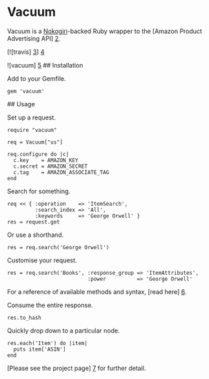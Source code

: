 # Vacuum

Vacuum is a [Nokogiri][1]-backed Ruby wrapper to the [Amazon Product
Advertising API] [2].

[![travis] [3]] [4]

![vacuum] [5]
## Installation

Add to your Gemfile.

    gem 'vacuum'

## Usage

Set up a request.

    require "vacuum"

    req = Vacuum["us"]

    req.configure do |c|
      c.key    = AMAZON_KEY
      c.secret = AMAZON_SECRET
      c.tag    = AMAZON_ASSOCIATE_TAG
    end

Search for something.

    req << { :operation    => 'ItemSearch',
             :search_index => 'All',
             :keywords     => 'George Orwell' }
    res = request.get

Or use a shorthand.

    res = req.search('George Orwell')

Customise your request.

    res = req.search('Books', :response_group => 'ItemAttributes',
                              :power          => 'George Orwell'

For a reference of available methods and syntax, [read here] [6].

Consume the entire response.

    res.to_hash

Quickly drop down to a particular node.

    res.each('Item') do |item|
      puts item['ASIN']
    end

[Please see the project page] [7] for further detail.

[1]: http://nokogiri.org/
[2]: https://affiliate-program.amazon.co.uk/gp/advertising/api/detail/main.html
[3]: https://secure.travis-ci.org/hakanensari/vacuum.png
[4]: http://travis-ci.org/hakanensari/vacuum
[5]: https://github.com/hakanensari/vacuum/blob/master/vacuum.png?raw=true
[6]: https://github.com/hakanensari/vacuum/blob/master/lib/vacuum/operations.rb
[7]: http://code.papercavalier.com/amazon_product/

